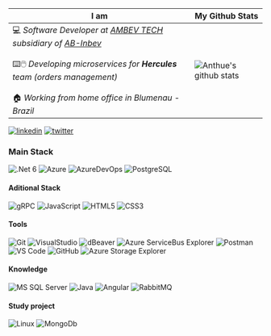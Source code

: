 I am | My Github Stats
-------- | ---------------- 
:computer: _Software Developer at [AMBEV TECH](https://www.ambevtech.com.br/) subsidiary of [AB-Inbev](https://www.ab-inbev.com/)_ <br><br> :keyboard::computer_mouse: _Developing microservices for **Hercules** team (orders management)_ <br><br> :house: _Working from home office in Blumenau - Brazil_ | ![Anthue's github stats](https://github-readme-stats.vercel.app/api?username=anthueeccel&theme=graywhite&show_icons=true&hide_border=true&custom_title=%20&hide=stars)

[![linkedin](http://img.shields.io/badge/-Linkedin-0A66C2?style=flat-square&logo=linkedin&logoColor=ffffff)](https://www.linkedin.com/in/anthue/)
[![twitter](http://img.shields.io/badge/-Twitter-1DA1F2?style=flat-square&logo=twitter&logoColor=ffffff)](https://twitter.com/anthue)

### Main Stack

![.Net 6](http://img.shields.io/badge/-DotNet-007396?style=flat-square&logo=.net&logoColor=ffffff)
![Azure](http://img.shields.io/badge/-Azure_Portal-0078D7?style=flat-square&logo=microsoftazure&logoColor=ffffff)
![AzureDevOps](http://img.shields.io/badge/-Azure_DevOps-0078D7?style=flat-square&logo=azuredevops&logoColor=ffffff)
![PostgreSQL](https://img.shields.io/badge/-PostgreSQL-336791?style=flat-square&logo=postgresql&logoColor=ffffff)

#### Aditional Stack
![gRPC](http://img.shields.io/badge/-<>_gRPC-00A98F?style=flat-square&logo=grpc&logoColor=ffffff)
![JavaScript](https://img.shields.io/badge/-JavaScript-%23F7DF1C?style=flat-square&logo=javascript&logoColor=000000&labelColor=%23F7DF1C&color=%23FFCE5A)
![HTML5](https://img.shields.io/badge/-HTML5-%23E44D27?style=flat-square&logo=html5&logoColor=ffffff)
![CSS3](https://img.shields.io/badge/-CSS3-%231572B6?style=flat-square&logo=css3)


#### Tools
![Git](https://img.shields.io/badge/-Git-%23F05032?style=flat-square&logo=git&logoColor=%23ffffff)
![VisualStudio](http://img.shields.io/badge/-VisualStudio-5C2D91?style=flat-square&logo=visual-studio&logoColor=ffffff)
![dBeaver](http://img.shields.io/badge/-DB%20DBeaver-F37440?style=flat-square&logo=dbeaver&logoColor=ffffff)
![Azure ServiceBus Explorer](http://img.shields.io/badge/Azure_ServiceBus-0078D7?style=flat-square&logo=microsoftazure&logoColor=ffffff)
![Postman](http://img.shields.io/badge/-Postman-FF6C37?style=flat-square&logo=postman&logoColor=ffffff)
![VS Code](http://img.shields.io/badge/-VS%20Code-007ACC?style=flat-square&logo=visual-studio-code&logoColor=ffffff)
![GitHub](https://img.shields.io/badge/-GitHub-181717?style=flat-square&logo=github)
![Azure Storage Explorer](http://img.shields.io/badge/Azure_Storage-0078D7?style=flat-square&logo=microsoftazure&logoColor=ffffff)

#### Knowledge
![MS SQL Server](http://img.shields.io/badge/-MS%20SQL%20Server-CC2927?style=flat-square&logo=microsoft-sql-server&logoColor=ffffff)
![Java](http://img.shields.io/badge/-Java-007396?style=flat-square&logo=java&logoColor=ffffff)
![Angular](http://img.shields.io/badge/-Angular-DD0031?style=flat-square&logo=angular&logoColor=ffffff)
![RabbitMQ](http://img.shields.io/badge/-RabbitMQ-0078D7?style=flat-square&logo=rabbitmq&logoColor=ffffff)

#### Study project
![Linux](http://img.shields.io/badge/-Linux-181717?style=flat-square&logo=linux&logoColor=ffffff)
![MongoDb](http://img.shields.io/badge/-MongoDb-3DDC88?style=flat-square&logo=mongodb&logoColor=ffffff)

<!---
https://simpleicons.org/?q=pyt/ 
https://shields.io/
--->
